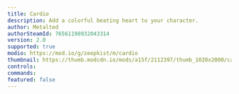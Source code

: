 ```yaml
---
title: Cardio
description: Add a colorful beating heart to your character.
author: Metalted
authorSteamId: 76561198932043314
version: 2.0
supported: true
modio: https://mod.io/g/zeepkist/m/cardio
thumbnail: https://thumb.modcdn.io/mods/a15f/2112397/thumb_1020x2000/cardioicon.png
controls:
commands:
featured: false
---
```

